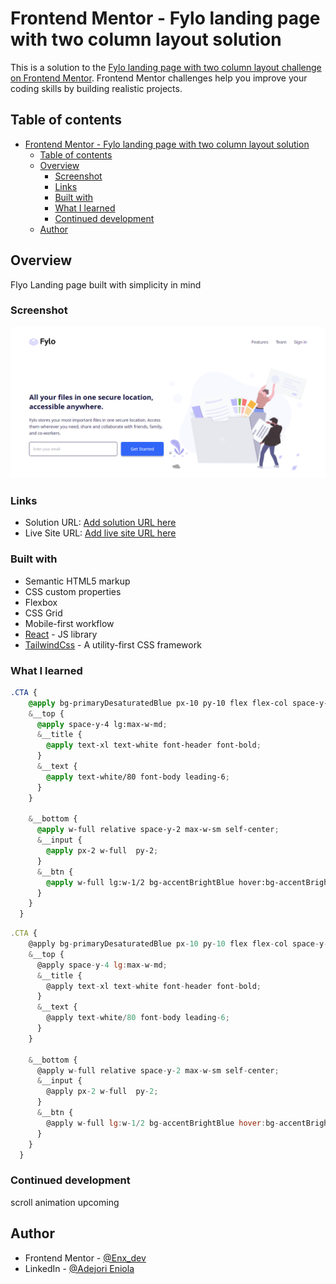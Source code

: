 # Frontend Mentor - Fylo landing page with two column layout solution

This is a solution to the [Fylo landing page with two column layout challenge on Frontend Mentor](https://www.frontendmentor.io/challenges/fylo-landing-page-with-two-column-layout-5ca5ef041e82137ec91a50f5). Frontend Mentor challenges help you improve your coding skills by building realistic projects.

## Table of contents

- [Frontend Mentor - Fylo landing page with two column layout solution](#frontend-mentor---fylo-landing-page-with-two-column-layout-solution)
  - [Table of contents](#table-of-contents)
  - [Overview](#overview)
    - [Screenshot](#screenshot)
    - [Links](#links)
    - [Built with](#built-with)
    - [What I learned](#what-i-learned)
    - [Continued development](#continued-development)
  - [Author](#author)

## Overview

Flyo Landing page built with simplicity in mind

### Screenshot

![Fylo](./src/images/Fylo%20landing%20page.png)

### Links

- Solution URL: [Add solution URL here](https://your-solution-url.com)
- Live Site URL: [Add live site URL here](https://your-live-site-url.com)

### Built with

- Semantic HTML5 markup
- CSS custom properties
- Flexbox
- CSS Grid
- Mobile-first workflow
- [React](https://reactjs.org/) - JS library
- [TailwindCss](https://tailwindcss.com/) - A utility-first CSS framework

### What I learned

```css
.CTA {
    @apply bg-primaryDesaturatedBlue px-10 py-10 flex flex-col space-y-4 text-center lg:text-start lg:flex-row lg:px-20 lg:justify-between;
    &__top {
      @apply space-y-4 lg:max-w-md;
      &__title {
        @apply text-xl text-white font-header font-bold;
      }
      &__text {
        @apply text-white/80 font-body leading-6;
      }
    }

    &__bottom {
      @apply w-full relative space-y-2 max-w-sm self-center;
      &__input {
        @apply px-2 w-full  py-2;
      }
      &__btn {
        @apply w-full lg:w-1/2 bg-accentBrightBlue hover:bg-accentBrightBlue/50 transition-colors duration-300 ease-in-out  py-2 text-white font-body text-base shadow-sm shadow-black/50;
      }
    }
  }
```

```js
.CTA {
    @apply bg-primaryDesaturatedBlue px-10 py-10 flex flex-col space-y-4 text-center lg:text-start lg:flex-row lg:px-20 lg:justify-between;
    &__top {
      @apply space-y-4 lg:max-w-md;
      &__title {
        @apply text-xl text-white font-header font-bold;
      }
      &__text {
        @apply text-white/80 font-body leading-6;
      }
    }

    &__bottom {
      @apply w-full relative space-y-2 max-w-sm self-center;
      &__input {
        @apply px-2 w-full  py-2;
      }
      &__btn {
        @apply w-full lg:w-1/2 bg-accentBrightBlue hover:bg-accentBrightBlue/50 transition-colors duration-300 ease-in-out  py-2 text-white font-body text-base shadow-sm shadow-black/50;
      }
    }
  }
```

### Continued development

scroll animation upcoming

## Author

- Frontend Mentor - [@Enx_dev](https://www.frontendmentor.io/profile/Enx_dev)
- LinkedIn - [@Adejori Eniola](https://www.linkedin.com/in/eniola-adejori-0a3091204)
